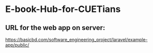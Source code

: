 # E-book-Hub-for-CUETians
## URL for the web app on server: 
https://basicbd.com/software_engineering_project/laravel/example-app/public/
